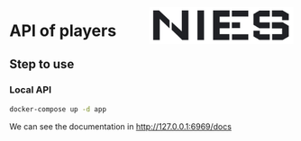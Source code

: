 <a href="https://www.nies.futbol/"><img
src="https://github.com/nepito/world_cup_semis/blob/develop/img/logo.jpeg" align="right" width="256"
/></a>

# API of players

## Step to use
### Local API
``` bash
docker-compose up -d app
```
We can see the documentation in http://127.0.0.1:6969/docs
